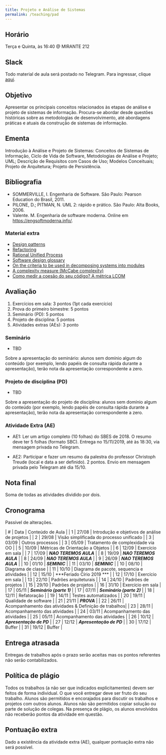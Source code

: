 ```yaml
---
title: Projeto e Análise de Sistemas
permalink: /teaching/pad
---
```


## Horário

Terça e Quinta, às 16:40 @ MIRANTE 212

## Slack

Todo material de aula será postado no Telegram. Para ingressar, clique [aqui](https://t.me/joinchat/GeSB2RTFln6cqTUj3ja54g).

## Objetivo

Apresentar os principais conceitos relacionados às etapas de análise e projeto de sistemas de informação. Procura-se abordar desde questões históricas sobre as metodologias de desenvolvimento, até abordagens práticas e atuais da construção de sistemas de informação.

## Ementa

Introdução à Análise e Projeto de Sistemas: Conceitos de Sistemas de Informação, Ciclo de Vida de Software, Metodologias de Análise e Projeto; UML; Descrição de Requisitos com Casos de Uso; Modelos Conceituais;
Projeto de Arquitetura; Projeto de Persistência.


## Bibliografia

- SOMMERVILLE,  I. Engenharia  de  Software.  São  Paulo: Pearson  Education  do  Brasil, 2011.
- PILONE, D.; PITMAN, N. UML 2: rápido e prático. São Paulo: Alta Books, 2006.
- Valente. M. Engenharia de software moderna. Online em https://engsoftmoderna.info/.

### Material extra

- [Design patterns](https://refactoring.guru/design-patterns)
- [Refactoring](https://refactoring.com/)
- [Rational Unified Process](https://en.wikipedia.org/wiki/Rational_Unified_Process)
- [Software design glossary](https://engineering.fb.com/uncategorized/software-design-glossary/)
- [On the criteria to be used in decomposing systems into modules](https://blog.acolyer.org/2016/09/05/on-the-criteria-to-be-used-in-decomposing-systems-into-modules/)
- [A complexity measure (McCabe complexity)](http://www.literateprogramming.com/mccabe.pdf)
- [Como medir a coesão do seu código? A métrica LCOM](https://blog.caelum.com.br/como-medir-a-coesao-lcom/)

## Avaliação

1. Exercícios em sala: 3 pontos (1pt cada exercício)
2. Prova do primeiro bimestre: 5 pontos
3. Seminário (PD): 5 pontos
3. Projeto de disciplina: 5 pontos
4. Atividades extras (AEs): 3 ponto

### Seminário

- TBD

Sobre a apresentação do seminário: alunos sem domínio algum do conteúdo (por exemplo, lendo papéis de consulta rápida durante a apresentação), terão nota da apresentação correspondente a zero.

### Projeto de disciplina (PD)

- TBD

Sobre a apresentação do projeto de disciplina: alunos sem domínio algum do conteúdo (por exemplo, lendo papéis de consulta rápida durante a apresentação), terão nota da apresentação correspondente a zero.

### Atividade Extra (AE)

- AE1: Ler um artigo completo (10 folhas) do SBES de 2018. O resumo deve ter 5 folhas (formato SBC). Entrega no 15/11/2019, até às 18:30, via mensagem privada no Telegram.

- AE2: Participar e fazer um resumo da palestra do professor Christoph Treude (local e data a ser definido). 2 pontos. Envio em mensagem privada pelo Telegram até dia 15/10.

## Nota final

Soma de todas as atividades dividido por dois.

## Cronograma

Passível de alterações.

| # | Data  | Conteúdo de Aula                                 |
| 1 | 27/08 | Introdução e objetivos de análise de projetos    |
| 2 | 29/08 | Visão simplificada do processo unificado         |
| 3 | 03/09 | Outros processos                                 |
| 3 | 05/09 | Tratamento de complexidade via OO                |
| 5 | 10/09 | Métricas de Orientação a Objetos                 |
| 6 | 12/09 | Exercício em sala                                |
| 7 | 17/09 | ***NAO TEREMOS AULA***                           |
| 8 | 19/09 | ***NAO TEREMOS AULA***                           |
| 8 | 24/09 | ***NAO TEREMOS AULA***                           |
| 9 | 26/09 | ***NAO TEREMOS AULA***                           |
| 10 | 01/10 | ***SEMINIC***                |
| 11 | 03/10 | ***SEMINIC***                |
| 10 | 08/10 | Diagrama de classe                              |
| 11 | 10/10 | Diagrama de pacote, sequencia e atividades      |
| 12 | 15/10 | ***Feriado Círio 2019 ***                       |
| 12 | 17/10 | Exercício em sala                               |
| 13 | 22/10 | Padrões arquiteturais                           |
| 14 | 24/10 | Padrões de projetos                             |
| 15 | 29/10 | Padrões de projetos                             |
| 16 | 31/10 | Exercício em sala                               |
| 17 | 05/11 | ***Seminário (parte 1)***                       |
| 17 | 07/11 | ***Seminário (parte 2)***                       |
| 18 | 12/11 | Refatoração                                     |
| 19 | 14/11 | Testes automatizados                            |
| 20 | 19/11 | Qualidade de software                           |
| 21 | 21/11 | ***PROVA***                                     |
| 22 | 26/11 | Acompanhamento das atividades & Definição de trabalhos|
| 23 | 28/11 | Acompanhamento das atividades                   |
| 24 | 03/11 | Acompanhamento das atividades                   |
| 25 | 05/11 | Acompanhamento das atividades                   |
| 26 | 10/12 | ***Apresentação de PD***                   |
| 27 | 12/12 | ***Apresentação de PD***                   |
| 30 | 17/12 | Buffer                                          |
| 31 | 19/12 | Buffer                                          |


## Entrega atrasada

Entregas de trabalhos após o prazo serão aceitas mas os pontos referentes não serão contabilizados.

## Política de plágio

Todos os trabalhos (a não ser que indicados explicitamentes) devem ser feitos de forma individual. O que você entregar deve ser fruto do seu trabalho. Alunos são permitidos e encorajados para discutir os trabalhos e projetos com outros alunos. Alunos não são permitidos copiar solução ou parte de solução de colegas. Na presença de plágio, os alunos envolvidos não receberão pontos da atividade em questão.

## Pontuação extra

Dado a existência da atividade extra (AE), qualquer pontuação extra não será possível.
